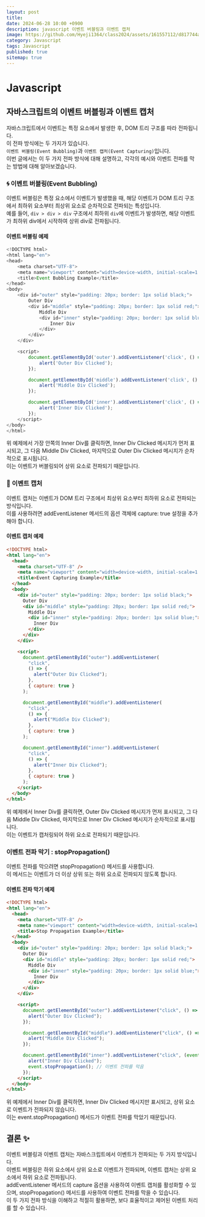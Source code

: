 ```yaml
---
layout: post
title:
date: 2024-06-28 10:00 +0900
description: javascript 이벤트 버블링과 이벤트 캡처
image: https://github.com/Hyeji1364/class2024/assets/161557112/d817744a-9d22-4d92-a9c8-aafc9026990b
category: Javascript
tags: Javascript
published: true
sitemap: true
---
```


# Javascript

## 자바스크립트의 이벤트 버블링과 이벤트 캡처

자바스크립트에서 이벤트는 특정 요소에서 발생한 후, DOM 트리 구조를 따라 전파됩니다. <br>
이 전파 방식에는 두 가지가 있습니다.<br>
`이벤트 버블링(Event Bubbling)`과 `이벤트 캡처(Event Capturing)`입니다. <br>
이번 글에서는 이 두 가지 전파 방식에 대해 설명하고, 각각의 예시와 이벤트 전파를 막는 방법에 대해 알아보겠습니다.

### 🌀 이벤트 버블링(Event Bubbling)

이벤트 버블링은 특정 요소에서 이벤트가 발생했을 때, 해당 이벤트가 DOM 트리 구조에서 최하위 요소부터 최상위 요소로 순차적으로 전파되는 특성입니다. <br>
예를 들어, `div > div > div` 구조에서 최하위 `div`에 이벤트가 발생하면, 해당 이벤트가 최하위 div에서 시작하여 상위 div로 전파됩니다.
<br>

#### 이벤트 버블링 예제

```javascript
<!DOCTYPE html>
<html lang="en">
<head>
    <meta charset="UTF-8">
    <meta name="viewport" content="width=device-width, initial-scale=1.0">
    <title>Event Bubbling Example</title>
</head>
<body>
    <div id="outer" style="padding: 20px; border: 1px solid black;">
        Outer Div
        <div id="middle" style="padding: 20px; border: 1px solid red;">
            Middle Div
            <div id="inner" style="padding: 20px; border: 1px solid blue;">
                Inner Div
            </div>
        </div>
    </div>

    <script>
        document.getElementById('outer').addEventListener('click', () => {
            alert('Outer Div Clicked');
        });

        document.getElementById('middle').addEventListener('click', () => {
            alert('Middle Div Clicked');
        });

        document.getElementById('inner').addEventListener('click', () => {
            alert('Inner Div Clicked');
        });
    </script>
</body>
</html>
```

위 예제에서 가장 안쪽의 Inner Div를 클릭하면, Inner Div Clicked 메시지가 먼저 표시되고, 그 다음 Middle Div Clicked, 마지막으로 Outer Div Clicked 메시지가 순차적으로 표시됩니다. <br>
이는 이벤트가 버블링되어 상위 요소로 전파되기 때문입니다.
<br>

### 📸 이벤트 캡처

이벤트 캡처는 이벤트가 DOM 트리 구조에서 최상위 요소부터 최하위 요소로 전파되는 방식입니다. <br>
이를 사용하려면 addEventListener 메서드의 옵션 객체에 capture: true 설정을 추가해야 합니다.
<br>

#### 이벤트 캡처 예제

```html
<!DOCTYPE html>
<html lang="en">
  <head>
    <meta charset="UTF-8" />
    <meta name="viewport" content="width=device-width, initial-scale=1.0" />
    <title>Event Capturing Example</title>
  </head>
  <body>
    <div id="outer" style="padding: 20px; border: 1px solid black;">
      Outer Div
      <div id="middle" style="padding: 20px; border: 1px solid red;">
        Middle Div
        <div id="inner" style="padding: 20px; border: 1px solid blue;">
          Inner Div
        </div>
      </div>
    </div>

    <script>
      document.getElementById("outer").addEventListener(
        "click",
        () => {
          alert("Outer Div Clicked");
        },
        { capture: true }
      );

      document.getElementById("middle").addEventListener(
        "click",
        () => {
          alert("Middle Div Clicked");
        },
        { capture: true }
      );

      document.getElementById("inner").addEventListener(
        "click",
        () => {
          alert("Inner Div Clicked");
        },
        { capture: true }
      );
    </script>
  </body>
</html>
```

위 예제에서 Inner Div를 클릭하면, Outer Div Clicked 메시지가 먼저 표시되고, 그 다음 Middle Div Clicked, 마지막으로 Inner Div Clicked 메시지가 순차적으로 표시됩니다. <br>
이는 이벤트가 캡처링되어 하위 요소로 전파되기 때문입니다.
<br>

### 이벤트 전파 막기 : stopPropagation()

이벤트 전파를 막으려면 stopPropagation() 메서드를 사용합니다. <br>
이 메서드는 이벤트가 더 이상 상위 또는 하위 요소로 전파되지 않도록 합니다.

#### 이벤트 전파 막기 예제

```html
<!DOCTYPE html>
<html lang="en">
  <head>
    <meta charset="UTF-8" />
    <meta name="viewport" content="width=device-width, initial-scale=1.0" />
    <title>Stop Propagation Example</title>
  </head>
  <body>
    <div id="outer" style="padding: 20px; border: 1px solid black;">
      Outer Div
      <div id="middle" style="padding: 20px; border: 1px solid red;">
        Middle Div
        <div id="inner" style="padding: 20px; border: 1px solid blue;">
          Inner Div
        </div>
      </div>
    </div>

    <script>
      document.getElementById("outer").addEventListener("click", () => {
        alert("Outer Div Clicked");
      });

      document.getElementById("middle").addEventListener("click", () => {
        alert("Middle Div Clicked");
      });

      document.getElementById("inner").addEventListener("click", (event) => {
        alert("Inner Div Clicked");
        event.stopPropagation(); // 이벤트 전파를 막음
      });
    </script>
  </body>
</html>
```

위 예제에서 Inner Div를 클릭하면, Inner Div Clicked 메시지만 표시되고, 상위 요소로 이벤트가 전파되지 않습니다. <br>
이는 event.stopPropagation() 메서드가 이벤트 전파를 막았기 때문입니다.
<br>

## 결론 ✨

이벤트 버블링과 이벤트 캡처는 자바스크립트에서 이벤트가 전파되는 두 가지 방식입니다. <br>
이벤트 버블링은 하위 요소에서 상위 요소로 이벤트가 전파되며, 이벤트 캡처는 상위 요소에서 하위 요소로 전파됩니다. <br>
addEventListener 메서드의 capture 옵션을 사용하여 이벤트 캡처를 활성화할 수 있으며, stopPropagation() 메서드를 사용하여 이벤트 전파를 막을 수 있습니다. <br>
이 두 가지 전파 방식을 이해하고 적절히 활용하면, 보다 효율적이고 제어된 이벤트 처리를 할 수 있습니다.
